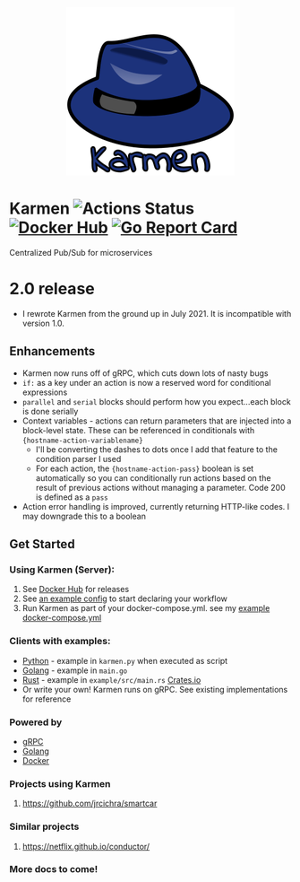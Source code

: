 <p align="center"><img alt="kind" src="https://raw.githubusercontent.com/jrcichra/karmen/master/karmen.png" width="300x" /></p>

# Karmen ![Actions Status](https://github.com/jrcichra/karmen/workflows/Karmen/badge.svg) [![Docker Hub](https://img.shields.io/badge/docker-hub-blue.svg)](https://hub.docker.com/r/jrcichra/) [![Go Report Card](https://goreportcard.com/badge/github.com/jrcichra/karmen)](https://goreportcard.com/report/github.com/jrcichra/karmen)

Centralized Pub/Sub for microservices


# 2.0 release
+ I rewrote Karmen from the ground up in July 2021. It is incompatible with version 1.0.
## Enhancements
+ Karmen now runs off of gRPC, which cuts down lots of nasty bugs
+ `if:` as a key under an action is now a reserved word for conditional expressions
+ `parallel` and `serial` blocks should perform how you expect...each block is done serially
+ Context variables - actions can return parameters that are injected into a block-level state. These can be referenced in conditionals with `{hostname-action-variablename}`
    + I'll be converting the dashes to dots once I add that feature to the condition parser I used
    + For each action, the `{hostname-action-pass}` boolean is set automatically so you can conditionally run actions based on the result of previous actions without managing a parameter. Code 200 is defined as a `pass`
+ Action error handling is improved, currently returning HTTP-like codes. I may downgrade this to a boolean

## Get Started
### Using Karmen (Server):
1. See [Docker Hub](https://github.com/jrcichra/karmen/releases) for releases
2. See [an example config](./example.yml) to start declaring your workflow
3. Run Karmen as part of your docker-compose.yml. see my [ example docker-compose.yml](./example_docker-compose.yml)
### Clients with examples:
+ [Python](./pythonclient) - example in `karmen.py` when executed as script
+ [Golang](./goclient)     - example in `main.go`
+ [Rust](./rustclient)     - example in `example/src/main.rs` [Crates.io](https://crates.io/crates/karmen)
+ Or write your own! Karmen runs on gRPC. See existing implementations for reference
### Powered by
+ [gRPC](https://grpc.io/)
+ [Golang](https://golang.org/)
+ [Docker](https://www.docker.com/)
### Projects using Karmen
1. https://github.com/jrcichra/smartcar

### Similar projects
1. https://netflix.github.io/conductor/

### More docs to come!
